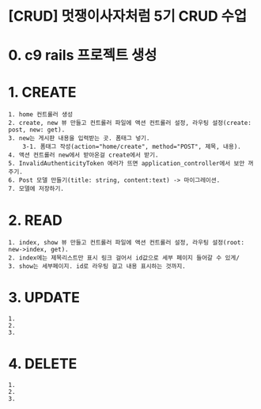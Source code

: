 [CRUD] 멋쟁이사자처럼 5기 CRUD 수업
===============

# 0. c9 rails 프로젝트 생성

# 1. CREATE
    1. home 컨트롤러 생성
    2. create, new 뷰 만들고 컨트롤러 파일에 액션 컨트롤러 설정, 라우팅 설정(create: post, new: get).
    3. new는 게시판 내용을 입력받는 곳. 폼태그 넣기.
        3-1. 폼태그 작성(action="home/create", method="POST", 제목, 내용).
    4. 액션 컨트롤러 new에서 받아온걸 create에서 받기.
    5. InvalidAuthenticityToken 에러가 뜨면 application_controller에서 보안 꺼주기.
    6. Post 모델 만들기(title: string, content:text) -> 마이그레이션.
    7. 모델에 저장하기.

# 2. READ
    1. index, show 뷰 만들고 컨트롤러 파일에 액션 컨트롤러 설정, 라우팅 설정(root: new->index, get).
    2. index에는 제목리스트만 표시 링크 걸어서 id값으로 세부 페이지 들어갈 수 있게/
    3. show는 세부페이지. id로 라우팅 걸고 내용 표시하는 것까지.

# 3. UPDATE
    1. 
    2. 
    3. 

# 4. DELETE
    1. 
    2. 
    3. 
    
    
    
